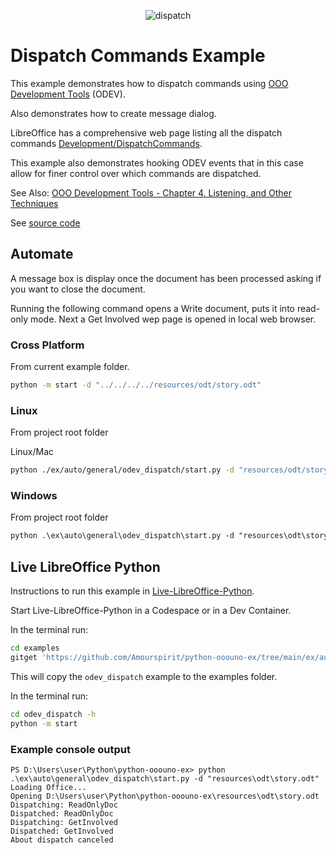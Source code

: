 <p align="center">
<img src="https://user-images.githubusercontent.com/4193389/180623026-9e5b96fc-22c0-43b8-a612-139eb3b28737.png" alt="dispatch"/>
</p>

# Dispatch Commands Example

This example demonstrates how to dispatch commands using [OOO Development Tools] (ODEV).

Also demonstrates how to create message dialog.

LibreOffice has a comprehensive web page listing all the dispatch commands [Development/DispatchCommands](https://wiki.documentfoundation.org/Development/DispatchCommands).

This example also demonstrates hooking ODEV events that in this case allow for finer control over which commands are dispatched.

See Also: [OOO Development Tools - Chapter 4. Listening, and Other Techniques](https://python-ooo-dev-tools.readthedocs.io/en/latest/odev/part1/chapter04.html)

See [source code](./start.py)

## Automate

A message box is display once the document has been processed asking if you want to close the document.

Running the following command opens a Write document, puts it into read-only mode.
Next a Get Involved wep page is opened in local web browser.

### Cross Platform

From current example folder.

```sh
python -m start -d "../../../../resources/odt/story.odt"
```

### Linux

From project root folder

Linux/Mac

```sh
python ./ex/auto/general/odev_dispatch/start.py -d "resources/odt/story.odt"
```

### Windows

From project root folder

```ps
python .\ex\auto\general\odev_dispatch\start.py -d "resources\odt\story.odt"
```

## Live LibreOffice Python

Instructions to run this example in [Live-LibreOffice-Python](https://github.com/Amourspirit/live-libreoffice-python).

Start Live-LibreOffice-Python in a Codespace or in a Dev Container.

In the terminal run:

```bash
cd examples
gitget 'https://github.com/Amourspirit/python-ooouno-ex/tree/main/ex/auto/general/odev_dispatch'
```

This will copy the `odev_dispatch` example to the examples folder.

In the terminal run:

```bash
cd odev_dispatch -h
python -m start
```

### Example console output

```text
PS D:\Users\user\Python\python-ooouno-ex> python .\ex\auto\general\odev_dispatch\start.py -d "resources\odt\story.odt"
Loading Office...
Opening D:\Users\user\Python\python-ooouno-ex\resources\odt\story.odt
Dispatching: ReadOnlyDoc
Dispatched: ReadOnlyDoc
Dispatching: GetInvolved
Dispatched: GetInvolved
About dispatch canceled
```

[OOO Development Tools]:https://python-ooo-dev-tools.readthedocs.io/en/latest/
